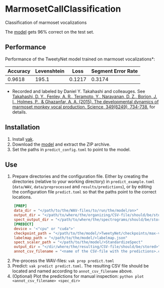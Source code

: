# MarmosetCallClassification
Classification of marmoset vocalizations

The [model](https://snapassamusay.files.wordpress.com/2023/01/model.zip) gets 96% correct on the test set.

## Performance

Performance of the TweetyNet model trained on marmoset vocalizations*:

| Accuracy |	Levenshtein |	Loss	| Segment Error Rate |
|---------|-----------|------|-----|
| 0.9618	| 195.1 | 0.1217 | 0.3174 |

* Recorded and labeled by Daniel Y. Takahashi and colleauges. See [Takahashi, D. Y., Fenley, A. R., Teramoto, Y., Narayanan, D. Z., Borjon, J. I., Holmes, P., & Ghazanfar, A. A. (2015). The developmental dynamics of marmoset monkey vocal production. Science, 349(6249), 734-738.](http://www.princeton.edu/~dtakahas/publications/Takahashi%20et%20al%202015%20Developmental%20dynamics%20vocalization) for details.

## Installation

 1. Install [vak](https://github.com/vocalpy/vak).
 2. Download the [model](https://snapassamusay.files.wordpress.com/2023/01/model.zip) and extract the ZIP archive.
 3. Set the paths in `predict_config.toml` to point to the model.


## Use
 1. Prepare directories and the configuration file. Either by creating the directories (relative to your working directory) in `predict_example.toml` (`data/WAV`, `data/preprocessed` and `results/predictions`), or by editing the configuration file `predict.toml` so that the paths point to the correct locations.
```toml
    [PREP]
    data_dir = "</path/to/the/WAV-files/to/run/the/model/on>"
    output_dir = "</path/to/where/the/organizing/CSV-file/should/be/stored>"
    spect_output_dir = "</path/to/where/the/spectrograms/should/be/stored>"
    [PREDICT]
    device = '<"cpu" or "cuda">'
    checkpoint_path = "</path/to/the/model/>TweetyNet/checkpoints/max-val-acc-checkpoint.pt"
    labelmap_path = "</path/to/the/model/>labelmap.json"
    spect_scaler_path = "</path/to/the/model/>StandardizeSpect"
    output_dir = "</dir/where/the/resulting/CSV-file/should/be/stored>"
    annot_csv_filename = "<name of the CSV-file with the predictions>.csv"
```
 2. Pre-process the WAV-files: `vak prep predict.toml`
 3. Predict: `vak predict predict.toml`. The resulting CSV file should be located and named according to `annot_csv_filename` above.
 4. (Optional) Plot the predictions for manual inspection: `python plot <annot_csv_filename> <spec_dir>`

